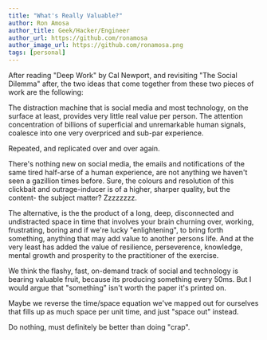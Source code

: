 ```yaml
---
title: "What's Really Valuable?"
author: Ron Amosa
author_title: Geek/Hacker/Engineer
author_url: https://github.com/ronamosa
author_image_url: https://github.com/ronamosa.png
tags: [personal]
---
```


After reading "Deep Work" by Cal Newport, and revisiting "The Social Dilemma" after, the two ideas that come together from these two pieces of work are the following:

The distraction machine that is social media and most technology, on the surface at least, provides very little real value per person. The attention concentration of billions of superficial and unremarkable human signals, coalesce into one very overpriced and sub-par experience.

Repeated, and replicated over and over again.

There's nothing new on social media, the emails and notifications of the same tired half-arse of a human experience, are not anything we haven't seen a gazillion times before. Sure, the colours and resolution of this clickbait and outrage-inducer is of a higher, sharper quality, but the content- the subject matter? Zzzzzzzz.

The alternative, is the the product of a long, deep, disconnected and undistracted space in time that involves your brain churning over, working, frustrating, boring and if we're lucky "enlightening", to bring forth something, anything that may add value to another persons life. And at the very least has added the value of resilience, perseverence, knowledge, mental growth and prosperity to the practitioner of the exercise.

We think the flashy, fast, on-demand track of social and technology is bearing valuable fruit, because its producing something every 50ms. But I would argue that "something" isn't worth the paper it's printed on.

Maybe we reverse the time/space equation we've mapped out for ourselves that fills up as much space per unit time, and just "space out" instead.

Do nothing, must definitely be better than doing "crap".
